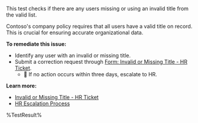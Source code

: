 This test checks if there are any users missing or using an invalid title from the valid list.

Contoso's company policy requires that all users have a valid title on record. This is crucial for ensuring accurate organizational data.

**To remediate this issue:**

- Identify any user with an invalid or missing title.
- Submit a correction request through [Form: Invalid or Missing Title - HR Ticket](https://contoso.service-now.com/invalidtitle).
  - 🔺 If no action occurs within three days, escalate to HR.

**Learn more:**

- [Invalid or Missing Title - HR Ticket](https://contoso.service-now.com/invalidtitle)
- [HR Escalation Process](https://contoso.service-now.com/hrescalation)

<!--- Results --->

%TestResult%
